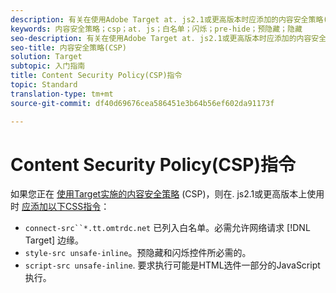 ```yaml
---
description: 有关在使用Adobe Target at. js2.1或更高版本时应添加的内容安全策略(CSP)指令的信息。
keywords: 内容安全策略；csp；at. js；白名单；闪烁；pre-hide；预隐藏；隐藏
seo-description: 有关在使用Adobe Target at. js2.1或更高版本时应添加的内容安全策略(CSP)指令的信息。
seo-title: 内容安全策略(CSP)
solution: Target
subtopic: 入门指南
title: Content Security Policy(CSP)指令
topic: Standard
translation-type: tm+mt
source-git-commit: df40d69676cea586451e3b64b56ef602da91173f

---
```



# Content Security Policy(CSP)指令

如果您正在 [使用Target实施的内容安全策略](https://en.wikipedia.org/wiki/Content_Security_Policy) (CSP)，则在. js2.1或更高版本上使用时 [应添加以下CSS指令](/help/c-implementing-target/c-implementing-target-for-client-side-web/target-atjs-versions.md)：

* `connect-src``*.tt.omtrdc.net` 已列入白名单。必需允许网络请求 [!DNL Target] 边缘。
* `style-src unsafe-inline`。预隐藏和闪烁控件所必需的。
* `script-src unsafe-inline`.  要求执行可能是HTML选件一部分的JavaScript执行。
